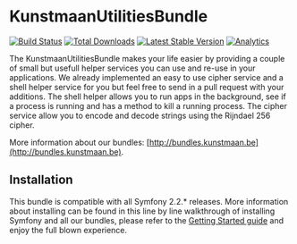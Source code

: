 # KunstmaanUtilitiesBundle

[![Build Status](https://travis-ci.org/Kunstmaan/KunstmaanUtilitiesBundle.png?branch=master)](http://travis-ci.org/Kunstmaan/KunstmaanUtilitiesBundle)
[![Total Downloads](https://poser.pugx.org/kunstmaan/utilities-bundle/downloads.png)](https://packagist.org/packages/kunstmaan/utilities-bundle)
[![Latest Stable Version](https://poser.pugx.org/kunstmaan/utilities-bundle/v/stable.png)](https://packagist.org/packages/kunstmaan/utilities-bundle)
[![Analytics](https://ga-beacon.appspot.com/UA-3160735-7/Kunstmaan/KunstmaanUtilitiesBundle)](https://github.com/igrigorik/ga-beacon)

The KunstmaanUtilitiesBundle makes your life easier by providing a couple of small but usefull helper services you can use and re-use in your applications. We already implemented an easy to use cipher service and a shell helper service for you but feel free to send in a pull request with your additions. The shell helper allows you to run apps in the background, see if a process is running and has a method to kill a running process. The cipher service allow you to encode and decode strings using the Rijndael 256 cipher.

More information about our bundles: [http://bundles.kunstmaan.be](http://bundles.kunstmaan.be).

## Installation

This bundle is compatible with all Symfony 2.2.* releases. More information about installing can be found in this line by line walkthrough of installing Symfony and all our bundles, please refer to the [Getting Started guide](http://bundles.kunstmaan.be/getting-started) and enjoy the full blown experience.

